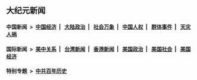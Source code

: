 ## 大纪元新闻

#### 中国新闻 &nbsp;>&nbsp; [中国经济](indexes/ncid283/README.md?05251245) &nbsp;| &nbsp; [大陆政治](indexes/ncid277/README.md?05251245) &nbsp;| &nbsp; [社会万象](indexes/ncid282/README.md?05251245) &nbsp;| &nbsp; [中国人权](indexes/ncid278/README.md?05251245) &nbsp;| &nbsp; [群体事件](indexes/ncid279/README.md?05251245) &nbsp;| &nbsp; [天灾人祸](indexes/ncid280/README.md?05251245)

#### 国际新闻 &nbsp;>&nbsp; [美中关系](indexes/nf1412576/README.md?05251245) &nbsp;| &nbsp; [台湾新闻](indexes/ncid1349361/README.md?05251245) &nbsp;| &nbsp; [香港新闻](indexes/ncid1349362/README.md?05251245) &nbsp;| &nbsp; [美国政治](indexes/ncid1078159/README.md?05251245) &nbsp;| &nbsp; [美国社会](indexes/ncid1078160/README.md?05251245) &nbsp;| &nbsp; [美国经济](indexes/ncid1078158/README.md?05251245)

#### 特别专题 &nbsp;>&nbsp; [中共百年历史](https://github.com/epoch-news/epoch-special/blob/master/README.md?05251245)  
